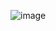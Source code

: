 ![image](https://github.com/qq072/MatveyLantsov/assets/103333884/24e6570f-d09d-4e90-b9cd-cee0ce1b496f)
